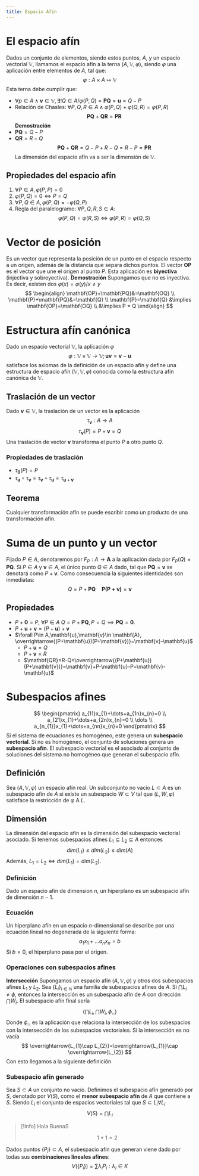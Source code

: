 ```yaml
---
title: Espacio Afín
---
```

# El espacio afín
Dados un conjunto de elementos, siendo estos puntos, $A$, y un espacio vectorial $\mathbb{V}$, llamamos el espacio afín a la terna $(A,\mathbb{V},\varphi)$, siendo $\varphi$ una aplicación entre elementos de $A$, tal que:
$$
\varphi: A \times A \mapsto \mathbb{V}
$$
Esta terna debe cumplir que:
- $\forall p \in A \wedge \mathbf{v} \in \mathbb{V}, \exists! Q \in A/ \varphi(P,Q) = \mathbf{PQ}=\mathbf{u}=Q-P$
- Relación de Chasles: $\forall P,Q,R \in A \wedge\varphi (P,Q) + \varphi (Q,R) = \varphi (P,R)$
$$
\mathbf{PQ} + \mathbf{QR} = \mathbf{PR}
$$
**Demostración**
- $\mathbf{PQ}=Q-P$
- $\mathbf{QR}=R-Q$ 
$$
\mathbf{PQ}+\mathbf{QR} = Q-P +R-Q = R-P = \mathbf{PR} 
$$
La dimensión del espacio afín va a ser la dimensión de $\mathbb{V}$. 
## Propiedades del espacio afín
1. $\forall P \in A, \varphi(P,P)=0$
2. $\varphi(P,Q)=0 \iff P=Q$
3. $\forall P,Q \in A, \varphi(P,Q) = -\varphi(Q,P)$
4. Regla del paralelogramo: $\forall P,Q,R,S \in A$:
$$
\varphi(P,Q)=\varphi(R,S) \iff \varphi (P,R) = \varphi (Q,S)
$$
# Vector de posición
Es un vector que representa la posición de un punto en el espacio respecto a un origen, además de la distancia que separa dichos puntos. El vector $\mathbf{OP}$ es el vector que une el origen al punto $P$. Esta aplicación es **biyectiva** (injectiva y sobreyectiva).
**Demostración**
Supongamos que no es inyectiva. Es decir, existen dos $\varphi(x)=\varphi (y) / x \neq y$ 
$$
\begin{align}
\mathbf{OP}+\mathbf{PQ}&=\mathbf{OQ} \\
\mathbf{P}+\mathbf{PQ}&=\mathbf{Q} \\
\mathbf{P}=\mathbf{Q} &\implies \mathbf{OP}=\mathbf{OQ} \\
&\implies P = Q
\end{align}
$$
# Estructura afín canónica
Dado un espacio vectorial $\mathbb{V}$, la aplicación $\varphi$
$$
\varphi: \mathbb{V} \times \mathbb{V} \to \mathbb{V}; \mathbf{uv}=\mathbf{v}-\mathbf{u}
$$
satisface los axiomas de la definición de un espacio afín y define una estructura de espacio afín $(\mathbb{V}, \mathbb{V}, \varphi)$ conocida como la estructura afín canónica de $\mathbb{V}$.
## Traslación  de un vector
Dado $\mathbf{v}\in \mathbb{V}$, la traslación de un vector es la aplicación
$$
\tau_{\mathbf{v}}: A \to A
$$
$$
\tau_{\mathbf{v}} (P)=P+\mathbf{v}=Q
$$
Una traslación de vector $\mathbf{v}$ transforma el punto $P$ a otro punto $Q$.
### Propiedades de traslación
- $\tau_{\mathbf{0}}(P)=P$
- $\tau_{\mathbf{u}} \circ \tau_{\mathbf{v}}=\tau_{\mathbf{v}} \circ\tau_{\mathbf{u}}=\tau_{\mathbf{u}+\mathbf{v}}$
## Teorema
Cualquier transformación afín se puede escribir como un producto de una transformación afín.
# Suma de un punto y un vector
Fijado $P \in A$, denotaremos por $F_{P}: A \to \mathbf{A}$ a la aplicación dada por $F_{P}(Q)=\mathbf{PQ}$. Si $P \in A$ y $\mathbf{v}\in A$, el único punto $Q\in A$ dado, tal que $\mathbf{PQ}=\mathbf{v}$ se denotará como $P+\mathbf{v}$.
Como consecuencia la siguientes identidades son inmediatas:
$$
Q=P+\mathbf{PQ} \quad \mathbf{P(P+v)}=\mathbf{v}
$$
## Propiedades
- $P+\mathbf{0}=P,~\forall P\in A$
$Q = P + \mathbf{PQ}, P = Q \implies \mathbf{PQ}=\mathbf{0}$.
- $P+\mathbf{u}+\mathbf{v}=(P+\mathbf{u})+\mathbf{v}$
- $\forall P\in A,\mathbf{u},\mathbf{v}\in \mathbf{A}, \overrightarrow{(P+\mathbf{u})(P+\mathbf{v})}=\mathbf{v}-\mathbf{u}$
	- $P+\mathbf{u}=Q$
	- $P+\mathbf{v}=R$
	- $\mathbf{QR}=R-Q=\overrightarrow{(P+\mathbf{u})(P+\mathbf{v})}=\mathbf{v}+P-\mathbf{u}-P=\mathbf{v}-\mathbf{u}$
# Subespacios afines
$$
\begin{pmatrix}
a_{11}x_{1}+\dots+a_{1n}x_{n}=0 \\
a_{21}x_{1}+\dots+a_{2n}x_{n}=0 \\
\dots \\
a_{n_{1}}x_{1}+\dots+a_{nn}x_{n}=0
\end{pmatrix}
$$
Si el sistema de ecuaciones es homogéneo, este genera un **subespacio vectorial**. Si no es homogéneo, el conjunto de soluciones genera un **subespacio afín**.
El subespacio vectorial es el asociado al conjunto de soluciones del sistema no homogéneo que generan el subespacio afín.
## Definición
Sea $(A,\mathbb{V},\varphi)$ un espacio afín real. Un subconjunto no vacío $L\subset A$ es un subespacio afín de $A$ si existe un subespacio $W\subset V$ tal que $(L,W,\varphi)$ satisface la restricción de $\varphi$ A $L$.
## Dimensión
La dimensión del espacio afín es la dimensión del subespacio vectorial asociado.
Si tenemos subespacios afines $L_{1} \subseteq L_{2}\subseteq A$ entonces
$$
dim(L_{1})\leq dim(L_{2})\leq dim(A)
$$
Además, $L_{1}=L_{2} \iff dim(L_{1})=dim(L_{2})$.
### Definición
Dado un espacio afín de dimension $n$, un hiperplano es un subespacio afín de dimensión $n-1$.
### Ecuación
Un hiperplano afín en un espacio $n$-dimensional se describe por una ecuación lineal no degenerada de la siguiente forma:
$$
a_{1}x_{1}+\dots a_{n}x_{n}=b
$$
Si $b=0$, el hiperplano pasa por el origen.
### Operaciones con subespacios afines
**Intersección**
Supongamos un espacio afín $(A,\mathbb{V},\varphi)$ y otros dos subespacios afines $L_{1}$ y $L_{2}$. Sea $\{ L_{i} \}_{i\in \mathbb{N}}$ una familia de subespacios afines de $A$.
Si $\bigcap L_{i} \neq \phi$, entonces la intersección es un subespacio afín de $A$ con dirección $\bigcap W_{i}$. El subespacio afín final sería
$$
\left( \bigcap L_{i}, \bigcap W_{i}, \phi_{\cap} \right)
$$
Donde $\phi_{\cap}$ es la aplicación que relaciona la intersección de los subespacios con la intersección de los subespacios vectoriales.
Si la intersección es no vacía
$$
\overrightarrow{L_{1}\cap L_{2}}=\overrightarrow{L_{1}}\cap \overrightarrow{L_{2}}
$$
Con esto llegamos a la siguiente definición
### Subespacio afín generado
Sea $S\subset A$ un conjunto no vacío. Definimos el subespacio afín generado por $S$, denotado por $V(S)$, como el **menor subespacio afín** de $A$ que contiene a $S$. Siendo $L_{i}$ el conjunto de espacios vectoriales tal que $S \subset L_{i} \forall L_{i}$
$$
V(S) = \bigcap L_{i}
$$

> [!Info] Hola
> BuenaS
> 
> $$1+1=2$$

Dados puntos $\{ P_{i} \}\subset A$, el subespacio afín que generan viene dado por todas sus **combinaciones lineales afines**:
$$
V(\{ P_{i} \})=\sum \lambda_{i}P_{i} :\lambda_{i} \in K
$$
